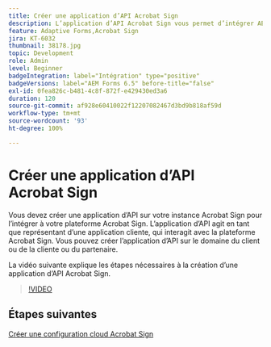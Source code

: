 ```yaml
---
title: Créer une application d’API Acrobat Sign
description: L’application d’API Acrobat Sign vous permet d’intégrer AEM Forms à Acrobat Sign.
feature: Adaptive Forms,Acrobat Sign
jira: KT-6032
thumbnail: 38178.jpg
topic: Development
role: Admin
level: Beginner
badgeIntegration: label="Intégration" type="positive"
badgeVersions: label="AEM Forms 6.5" before-title="false"
exl-id: 0fea826c-b481-4c8f-872f-e429430ed3a6
duration: 120
source-git-commit: af928e60410022f12207082467d3bd9b818af59d
workflow-type: tm+mt
source-wordcount: '93'
ht-degree: 100%

---
```


# Créer une application d’API Acrobat Sign

Vous devez créer une application d’API sur votre instance Acrobat Sign pour l’intégrer à votre plateforme Acrobat Sign. L’application d’API agit en tant que représentant d’une application cliente, qui interagit avec la plateforme Acrobat Sign. Vous pouvez créer l’application d’API sur le domaine du client ou de la cliente ou du partenaire.

La vidéo suivante explique les étapes nécessaires à la création d’une application d’API Acrobat Sign.

>[!VIDEO](https://video.tv.adobe.com/v/38178?quality=12&learn=on)

## Étapes suivantes

[Créer une configuration cloud Acrobat Sign](./create-adobe-sign-cloud-configuration.md)